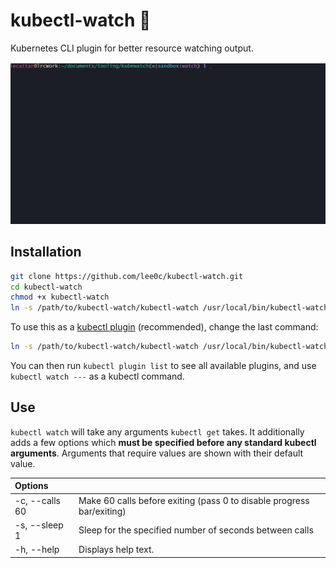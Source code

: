# kubectl-watch :eyes:

Kubernetes CLI plugin for better resource watching output.

![alt text](./kubectl-watch.gif)

## Installation

```bash
git clone https://github.com/lee0c/kubectl-watch.git
cd kubectl-watch
chmod +x kubectl-watch
ln -s /path/to/kubectl-watch/kubectl-watch /usr/local/bin/kubectl-watch
```

To use this as a [kubectl plugin](https://kubernetes.io/docs/tasks/extend-kubectl/kubectl-plugins/) (recommended), change the last command:

```bash
ln -s /path/to/kubectl-watch/kubectl-watch /usr/local/bin/kubectl-watch
```

You can then run `kubectl plugin list` to see all available plugins, and use `kubectl watch ---` as a kubectl command.

## Use

`kubectl watch` will take any arguments `kubectl get` takes. It additionally adds a few options which **must be specified before any standard kubectl arguments**. Arguments that require values are shown with their default value.

| Options |  |
| :------ | --- |
| -c, --calls 60 | Make 60 calls before exiting (pass 0 to disable progress bar/exiting) |
| -s, --sleep 1 | Sleep for the specified number of seconds between calls |
| -h, --help | Displays help text. |
